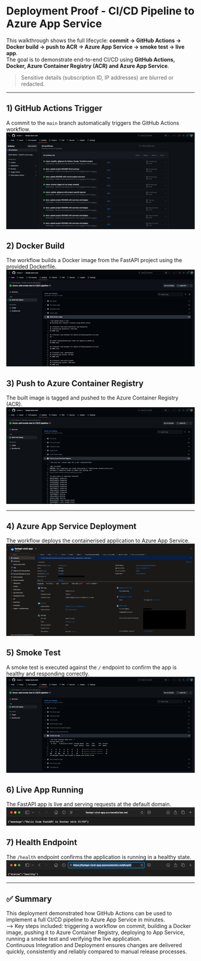 # Deployment Proof - CI/CD Pipeline to Azure App Service

This walkthrough shows the full lifecycle: **commit → GitHub Actions → Docker build → push to ACR → Azure App Service → smoke test → live app**.  
The goal is to demonstrate end-to-end CI/CD using **GitHub Actions, Docker, Azure Container Registry (ACR) and Azure App Service**.

> Sensitive details (subscription ID, IP addresses) are blurred or redacted.

---

## 1) GitHub Actions Trigger
A commit to the `main` branch automatically triggers the GitHub Actions workflow.  
![GitHub Actions Trigger](./screenshots/01-actions-trigger.png)

## 2) Docker Build
The workflow builds a Docker image from the FastAPI project using the provided Dockerfile.  
![Docker Build](./screenshots/02-docker-build.png)

## 3) Push to Azure Container Registry
The built image is tagged and pushed to the Azure Container Registry (ACR).  
![Push to ACR](./screenshots/03-acr-push.png)

---

## 4) Azure App Service Deployment
The workflow deploys the containerised application to Azure App Service.  
![App Service Deployment](./screenshots/04-app-service.png)

## 5) Smoke Test
A smoke test is executed against the `/` endpoint to confirm the app is healthy and responding correctly.  
![Smoke Test](./screenshots/05-smoke-test.png)

## 6) Live App Running
The FastAPI app is live and serving requests at the default domain.  
![Live App](./screenshots/06-live-app.png)

## 7) Health Endpoint
The `/health` endpoint confirms the application is running in a healthy state.  
![Health Endpoint](./screenshots/07-live-app-health.png)

---

## ✅ Summary
This deployment demonstrated how GitHub Actions can be used to implement a full CI/CD pipeline to Azure App Service in minutes.  
--> Key steps included: triggering a workflow on commit, building a Docker image, pushing it to Azure Container Registry, deploying to App Service, running a smoke test and verifying the live application.  
Continuous Integration and Deployment ensures changes are delivered quickly, consistently and reliably compared to manual release processes.

